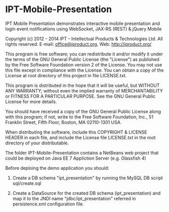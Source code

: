 IPT-Mobile-Presentation
=======================

 IPT Mobile Presentation demonstrates interactive mobile presentation and login event notifications using WebSocket, JAX-RS (REST) &amp; jQuery Mobile

Copyright (c) 2012 - 2014 IPT - Intellectual Products & Technologies Ltd. All rights reserved.
E-mail: office@iproduct.org,
Web: http://iproduct.org/

This program is free software; you can redistribute it and/or modify
it under the terms of the GNU General Public License (the "License")
as published by the Free Software Foundation version 2 of the License.
You may not use this file except in compliance with the License. You can
obtain a copy of the License at root directory of this project in file
LICENSE.txt.

This program is distributed in the hope that it will be useful,
but WITHOUT ANY WARRANTY; without even the implied warranty of
MERCHANTABILITY or FITNESS FOR A PARTICULAR PURPOSE. See the
GNU General Public License for more details.

You should have received a copy of the GNU General Public License along
with this program; if not, write to the Free Software Foundation, Inc.,
51 Franklin Street, Fifth Floor, Boston, MA 02110-1301 USA.

When distributing the software, include this COPYRIGHT & LICENSE HEADER
in each file, and include the License file LICENSE.txt in the root directory
of your distributable.

The folder IPT-Mobile-Presentation contains a NetBeans web project that could be
deployed on Java EE 7 Appliction Server (e.g. Glassfish 4)

Before deploing the demo application you should:

1. Create a DB schema "ipt_presentation" by running the MySQL DB script sql/create.sql

2. Create a DataSource for the created DB schema (ipt_presentation) and map it to the JNDI name "jdbc/ipt_presentation" referred in persistence.xml configuration file.

